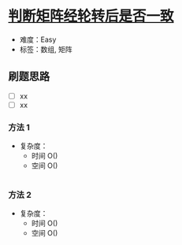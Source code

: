 # [判断矩阵经轮转后是否一致](https://leetcode-cn.com/problems/determine-whether-matrix-can-be-obtained-by-rotation/)

- 难度：Easy
- 标签：数组, 矩阵

## 刷题思路

- [ ] xx
- [ ] xx

### 方法 1

- 复杂度：
    - 时间 O()
    - 空间 O()

``` js

```

### 方法 2

- 复杂度：
    - 时间 O()
    - 空间 O()

``` js

```
